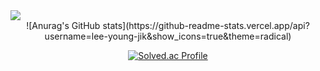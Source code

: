 <img src="https://capsule-render.vercel.app/api?type=waving&color=auto&height=200&section=header&text=JIK_GitHub&fontSize=90" />
<div align=center>
![Anurag's GitHub stats](https://github-readme-stats.vercel.app/api?username=lee-young-jik&show_icons=true&theme=radical)

 [![Solved.ac Profile](http://mazassumnida.wtf/api/v2/generate_badge?boj=aglyj0225)](https://solved.ac/aglyj0225)
</div>
<!--
**lee-young-jik/lee-young-jik** is a ✨ _special_ ✨ repository because its `README.md` (this file) appears on your GitHub profile.

Here are some ideas to get you started:

- 🔭 I’m currently working on ...
- 🌱 I’m currently learning ...
- 👯 I’m looking to collaborate on ...
- 🤔 I’m looking for help with ...
- 💬 Ask me about ...
- 📫 How to reach me: ...
- 😄 Pronouns: ...
- ⚡ Fun fact: ...
-->



<!--
<div align=center>
<br>
<p>🏆 Baekjoon solved rank 🏆</p>
	
[![Solved.ac Profile](http://mazassumnida.wtf/api/v2/generate_badge?boj=aglyj0225)](https://solved.ac/aglyj0225)
</div>
-->

